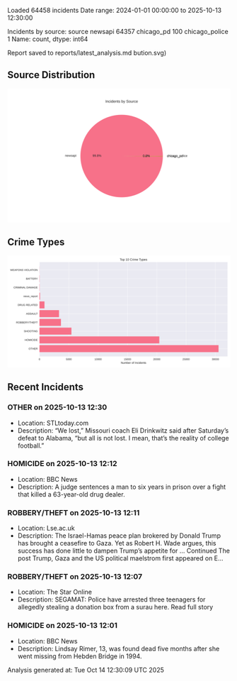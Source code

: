 
Loaded 64458 incidents
Date range: 2024-01-01 00:00:00 to 2025-10-13 12:30:00

Incidents by source:
source
newsapi           64357
chicago_pd          100
chicago_police        1
Name: count, dtype: int64

Report saved to reports/latest_analysis.md
bution.svg)

## Source Distribution
![Source Distribution](images/source_distribution.svg)

## Crime Types
![Crime Types](images/crime_types.svg)

## Recent Incidents

### OTHER on 2025-10-13 12:30
- Location: STLtoday.com
- Description: “We lost,” Missouri coach Eli Drinkwitz said after Saturday’s defeat to Alabama, “but all is not lost. I mean, that’s the reality of college football.”


### HOMICIDE on 2025-10-13 12:12
- Location: BBC News
- Description: A judge sentences a man to six years in prison over a fight that killed a 63-year-old drug dealer.


### ROBBERY/THEFT on 2025-10-13 12:11
- Location: Lse.ac.uk
- Description: The Israel-Hamas peace plan brokered by Donald Trump has brought a ceasefire to Gaza. Yet as Robert H. Wade argues, this success has done little to dampen Trump’s appetite for … Continued
The post Trump, Gaza and the US political maelstrom first appeared on E…


### ROBBERY/THEFT on 2025-10-13 12:07
- Location: The Star Online
- Description: SEGAMAT: Police have arrested three teenagers for allegedly stealing a donation box from a surau here. Read full story


### HOMICIDE on 2025-10-13 12:01
- Location: BBC News
- Description: Lindsay Rimer, 13, was found dead five months after she went missing from Hebden Bridge in 1994.

Analysis generated at: Tue Oct 14 12:30:09 UTC 2025
